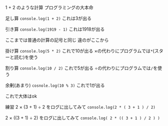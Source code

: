 1 + 2 のような計算
プログラミングの大本命

足し算
`console.log(1 + 2)`
これは3が出る

引き算
`console.log(1919 - 1)`
これは1918が出る

ここまでは普通の計算の記号と同じ
違のがここから

掛け算
`console.log(5 * 2)`
これで10が出る
×の代わりにプログラムでは`*`(スターと読む)を使う

割り算
`console.log(10 / 2)`
これで5が出る
÷の代わりにプログラムでは`/`を使う

余剰(あまり)
`cosnole.log(10 % 3)`
これで1が出る

これで大体はok

練習
2 × (3 + 1) ÷ 2
をログに出してみて
`console.log(2 * ( 3 + 1 ) / 2)`

2 × ((3 + 1) ÷ 2)
をログに出してみて
`console.log( 2 * (( 3 + 1 ) / 2 ) )`
